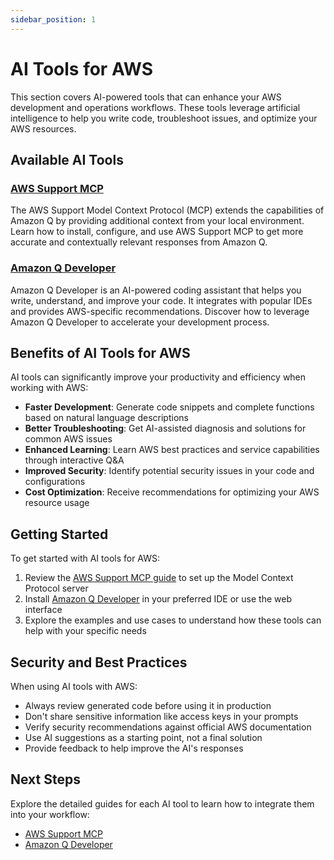 ```yaml
---
sidebar_position: 1
---
```


# AI Tools for AWS

This section covers AI-powered tools that can enhance your AWS development and operations workflows. These tools leverage artificial intelligence to help you write code, troubleshoot issues, and optimize your AWS resources.

## Available AI Tools

### [AWS Support MCP](aws-support-mcp)

The AWS Support Model Context Protocol (MCP) extends the capabilities of Amazon Q by providing additional context from your local environment. Learn how to install, configure, and use AWS Support MCP to get more accurate and contextually relevant responses from Amazon Q.

### [Amazon Q Developer](amazon-q-developer)

Amazon Q Developer is an AI-powered coding assistant that helps you write, understand, and improve your code. It integrates with popular IDEs and provides AWS-specific recommendations. Discover how to leverage Amazon Q Developer to accelerate your development process.

## Benefits of AI Tools for AWS

AI tools can significantly improve your productivity and efficiency when working with AWS:

- **Faster Development**: Generate code snippets and complete functions based on natural language descriptions
- **Better Troubleshooting**: Get AI-assisted diagnosis and solutions for common AWS issues
- **Enhanced Learning**: Learn AWS best practices and service capabilities through interactive Q&A
- **Improved Security**: Identify potential security issues in your code and configurations
- **Cost Optimization**: Receive recommendations for optimizing your AWS resource usage

## Getting Started

To get started with AI tools for AWS:

1. Review the [AWS Support MCP guide](aws-support-mcp) to set up the Model Context Protocol server
2. Install [Amazon Q Developer](amazon-q-developer) in your preferred IDE or use the web interface
3. Explore the examples and use cases to understand how these tools can help with your specific needs

## Security and Best Practices

When using AI tools with AWS:

- Always review generated code before using it in production
- Don't share sensitive information like access keys in your prompts
- Verify security recommendations against official AWS documentation
- Use AI suggestions as a starting point, not a final solution
- Provide feedback to help improve the AI's responses

## Next Steps

Explore the detailed guides for each AI tool to learn how to integrate them into your workflow:

- [AWS Support MCP](aws-support-mcp)
- [Amazon Q Developer](amazon-q-developer)
